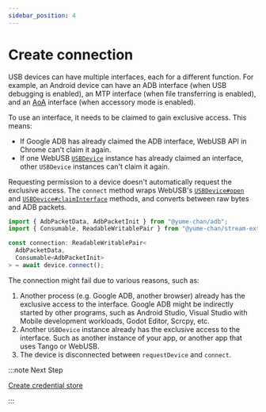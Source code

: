 ```yaml
---
sidebar_position: 4
---
```


# Create connection

USB devices can have multiple interfaces, each for a different function. For example, an Android device can have an ADB interface (when USB debugging is enabled), an MTP interface (when file transferring is enabled), and an [AoA](https://source.android.com/docs/core/interaction/accessories/protocol) interface (when accessory mode is enabled).

To use an interface, it needs to be claimed to gain exclusive access. This means:

* If Google ADB has already claimed the ADB interface, WebUSB API in Chrome can't claim it again.
* If one WebUSB [`USBDevice`](https://developer.mozilla.org/en-US/docs/Web/API/USBDevice) instance has already claimed an interface, other `USBDevice` instances can't claim it again.

Requesting permission to a device doesn't automatically request the exclusive access. The `connect` method wraps WebUSB's [`USBDevice#open`](https://developer.mozilla.org/en-US/docs/Web/API/USBDevice/open) and [`USBDevice#claimInterface`](https://developer.mozilla.org/en-US/docs/Web/API/USBDevice/claimInterface) methods, and converts between raw bytes and ADB packets.

```ts transpile
import { AdbPacketData, AdbPacketInit } from "@yume-chan/adb";
import { Consumable, ReadableWritablePair } from "@yume-chan/stream-extra";

const connection: ReadableWritablePair<
  AdbPacketData,
  Consumable<AdbPacketInit>
> = await device.connect();
```

The connection might fail due to various reasons, such as:

1. Another process (e.g. Google ADB, another browser) already has the exclusive access to the interface. Google ADB might be indirectly started by other programs, such as Android Studio, Visual Studio with Mobile development workloads, Godot Editor, Scrcpy, etc.
2. Another `USBDevice` instance already has the exclusive access to the interface. Such as another instance of your app, or another app that uses Tango or WebUSB.
3. The device is disconnected between `requestDevice` and `connect`.

:::note Next Step

[Create credential store](../credential-store.md)

:::
